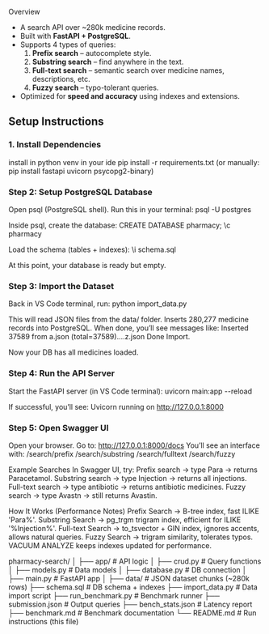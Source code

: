 Overview
- A search API over ~280k medicine records.  
- Built with **FastAPI + PostgreSQL**.  
- Supports 4 types of queries:
  1. **Prefix search** – autocomplete style.
  2. **Substring search** – find anywhere in the text.
  3. **Full-text search** – semantic search over medicine names, descriptions, etc.
  4. **Fuzzy search** – typo-tolerant queries.  
- Optimized for **speed and accuracy** using indexes and extensions.

## Setup Instructions

### 1. Install Dependencies
install in python venv in your ide
pip install -r requirements.txt
(or manually: pip install fastapi uvicorn psycopg2-binary)

### Step 2: Setup PostgreSQL Database
Open psql (PostgreSQL shell).
Run this in your terminal:
psql -U postgres

Inside psql, create the database:
CREATE DATABASE pharmacy;
\c pharmacy

Load the schema (tables + indexes):
\i schema.sql

At this point, your database is ready but empty.

### Step 3: Import the Dataset
Back in VS Code terminal, run:
python import_data.py

This will read JSON files from the data/ folder.
Inserts 280,277 medicine records into PostgreSQL.
When done, you’ll see messages like:
Inserted 37589 from a.json (total=37589)....z.json
Done Import.

Now your DB has all medicines loaded.

### Step 4: Run the API Server
Start the FastAPI server (in VS Code terminal):
uvicorn main:app --reload

If successful, you’ll see:
Uvicorn running on http://127.0.0.1:8000

### Step 5: Open Swagger UI
Open your browser.
Go to: http://127.0.0.1:8000/docs
You’ll see an interface with:
/search/prefix
/search/substring
/search/fulltext
/search/fuzzy

Example Searches
In Swagger UI, try:
Prefix search → type Para → returns Paracetamol.
Substring search → type Injection → returns all injections.
Full-text search → type antibiotic → returns antibiotic medicines.
Fuzzy search → type Avastn → still returns Avastin.

How It Works (Performance Notes)
Prefix Search → B-tree index, fast ILIKE 'Para%'.
Substring Search → pg_trgm trigram index, efficient for ILIKE '%Injection%'.
Full-text Search → to_tsvector + GIN index, ignores accents, allows natural queries.
Fuzzy Search → trigram similarity, tolerates typos.
VACUUM ANALYZE keeps indexes updated for performance.

pharmacy-search/
│
├── app/              # API logic
│   ├── crud.py       # Query functions
│   ├── models.py     # Data models
│   ├── database.py   # DB connection
│   ├── main.py       # FastAPI app
│
├── data/             # JSON dataset chunks (~280k rows)
├── schema.sql        # DB schema + indexes
├── import_data.py    # Data import script
├── run_benchmark.py  # Benchmark runner
├── submission.json   # Output queries
├── bench_stats.json  # Latency report
├── benchmark.md      # Benchmark documentation
└── README.md         # Run instructions (this file)


